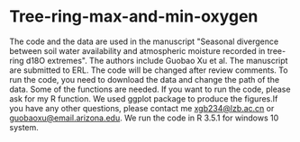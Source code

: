 # Tree-ring-max-and-min-oxygen
The code and the data are used in the manuscript "Seasonal divergence between soil water availability and atmospheric moisture recorded in tree-ring d18O extremes". The authors include Guobao Xu et al. The manuscript are submitted to ERL. The code will be changed after review comments.
To run the code, you need to download the data and change the path of the data. Some of the functions are needed. If you want to run the code, please ask for my R function. We used ggplot package to produce the figures.If you have any other questions, please contact me xgb234@lzb.ac.cn or guobaoxu@email.arizona.edu.
We run the code in R 3.5.1 for windows 10 system.
